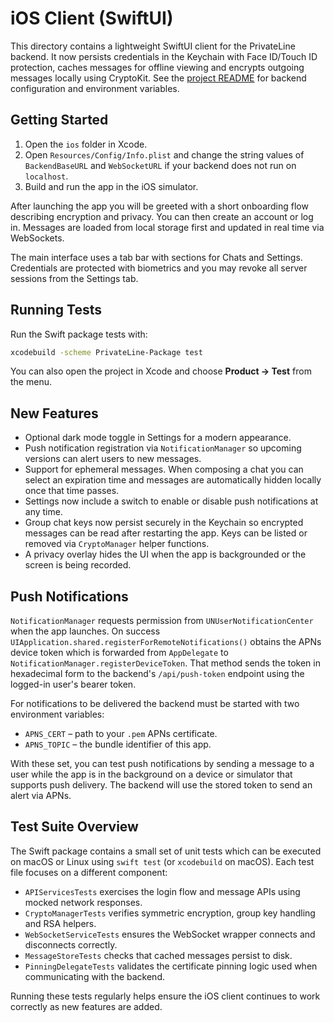 # iOS Client (SwiftUI)

This directory contains a lightweight SwiftUI client for the PrivateLine backend. It now persists credentials in the Keychain with Face ID/Touch ID protection, caches messages for offline viewing and encrypts outgoing messages locally using CryptoKit.
See the [project README](../README.md) for backend configuration and environment
variables.

## Getting Started

1. Open the `ios` folder in Xcode.
2. Open `Resources/Config/Info.plist` and change the string values of `BackendBaseURL` and
   `WebSocketURL` if your backend does not run on `localhost`.
3. Build and run the app in the iOS simulator.

After launching the app you will be greeted with a short onboarding flow describing encryption and privacy. You can then create an account or log in. Messages are loaded from local storage first and updated in real time via WebSockets.

The main interface uses a tab bar with sections for Chats and Settings. Credentials are protected with biometrics and you may revoke all server sessions from the Settings tab.

## Running Tests

Run the Swift package tests with:

```bash
xcodebuild -scheme PrivateLine-Package test
```

You can also open the project in Xcode and choose **Product → Test** from the menu.

## New Features

- Optional dark mode toggle in Settings for a modern appearance.
- Push notification registration via `NotificationManager` so upcoming
  versions can alert users to new messages.
- Support for ephemeral messages. When composing a chat you can select an
  expiration time and messages are automatically hidden locally once that time
  passes.
- Settings now include a switch to enable or disable push notifications at any
  time.
- Group chat keys now persist securely in the Keychain so encrypted messages can
  be read after restarting the app. Keys can be listed or removed via
  `CryptoManager` helper functions.
- A privacy overlay hides the UI when the app is backgrounded or the screen is
  being recorded.

## Push Notifications

`NotificationManager` requests permission from `UNUserNotificationCenter` when
the app launches. On success `UIApplication.shared.registerForRemoteNotifications()`
obtains the APNs device token which is forwarded from `AppDelegate` to
`NotificationManager.registerDeviceToken`. That method sends the token in
hexadecimal form to the backend's `/api/push-token` endpoint using the logged-in
user's bearer token.

For notifications to be delivered the backend must be started with two
environment variables:

* `APNS_CERT` – path to your `.pem` APNs certificate.
* `APNS_TOPIC` – the bundle identifier of this app.

With these set, you can test push notifications by sending a message to a user
while the app is in the background on a device or simulator that supports push
delivery. The backend will use the stored token to send an alert via APNs.

## Test Suite Overview

The Swift package contains a small set of unit tests which can be executed on
macOS or Linux using `swift test` (or `xcodebuild` on macOS). Each test file
focuses on a different component:

- `APIServicesTests` exercises the login flow and message APIs using mocked
  network responses.
- `CryptoManagerTests` verifies symmetric encryption, group key handling and
  RSA helpers.
- `WebSocketServiceTests` ensures the WebSocket wrapper connects and disconnects
  correctly.
- `MessageStoreTests` checks that cached messages persist to disk.
- `PinningDelegateTests` validates the certificate pinning logic used when
  communicating with the backend.

Running these tests regularly helps ensure the iOS client continues to work
correctly as new features are added.


